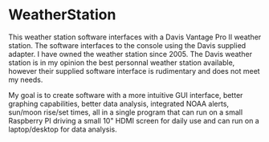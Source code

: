 # WeatherStation
This weather station software interfaces with a Davis Vantage Pro II weather station.  The software interfaces to the console using the Davis supplied adapter.  I have owned the weather station since 2005.  The Davis weather station is in my opinion the best personnal weather station available, however their supplied software interface is rudimentary and does not meet my needs.  

My goal is to create software with a more intuitive GUI interface, better graphing capabilities, better data analysis, integrated NOAA alerts, sun/moon rise/set times, all in a single program that can run on a small Raspberry PI driving a small 10" HDMI screen for daily use and can run on a laptop/desktop for data analysis.  
